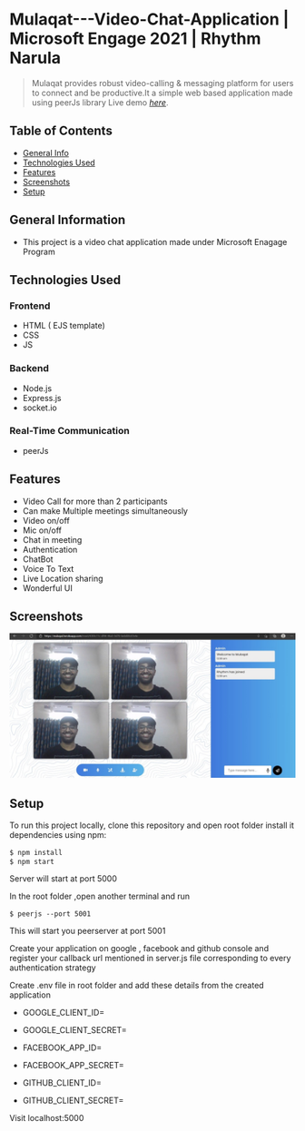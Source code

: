 # Mulaqat---Video-Chat-Application | Microsoft Engage 2021 | Rhythm Narula
> Mulaqat provides robust video-calling & messaging platform for users to connect and be productive.It a simple web based application made using peerJs library
> Live demo [_here_](https://mulaqat.herokuapp.com). 

## Table of Contents
* [General Info](#general-information)
* [Technologies Used](#technologies-used)
* [Features](#features)
* [Screenshots](#screenshots)
* [Setup](#setup)

## General Information
- This project is a video chat application made under Microsoft Enagage Program

## Technologies Used
### Frontend
- HTML ( EJS template)
- CSS
- JS

### Backend
- Node.js
- Express.js
- socket.io

### Real-Time Communication
- peerJs

## Features
- Video Call for more than 2 participants
- Can make Multiple meetings simultaneously
- Video on/off
- Mic on/off
- Chat in meeting
- Authentication
- ChatBot
- Voice To Text
- Live Location sharing
- Wonderful UI

## Screenshots
![Example screenshot](./img/screenshot.jpeg)


## Setup
To run this project locally, clone this repository and open root folder
install it dependencies using npm:
```
$ npm install
$ npm start
```
Server will start at port 5000

In the root folder ,open another terminal and run 
```
$ peerjs --port 5001
```
This will start you peerserver at port 5001

Create your application on google , facebook and github console
and register your callback url mentioned in server.js file corresponding to every authentication strategy

Create .env file in root folder and add these details from the created application
- GOOGLE_CLIENT_ID=
- GOOGLE_CLIENT_SECRET=

- FACEBOOK_APP_ID=
- FACEBOOK_APP_SECRET=

- GITHUB_CLIENT_ID=
- GITHUB_CLIENT_SECRET=

Visit localhost:5000



